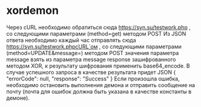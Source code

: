 # xordemon

Через cURL необходимо обратиться сюда https://syn.su/testwork.php ,
со следующими параметрами (method=get) методом POST
Из JSON ответа необходимо каждый час отправлять
сюда https://syn.su/testwork.phpcURL`ом , со следующими
параметрами (method=UPDATE&amp;message=) методом POST значения
параметра message взять  из параметра message response
зашифрованного методом XOR, к результату шифрования применить
base64_encode. В случае успешного запроса в качестве результата
придет JSON
{
    &quot;errorCode&quot;: null,
    &quot;response&quot;: &quot;Success&quot;
}
Если произошла ошибка, необходимо остановить выполнения демона
и отправить сообщение на почту (почта для ошибок должна быть
указана в качестве константы в демоне).
